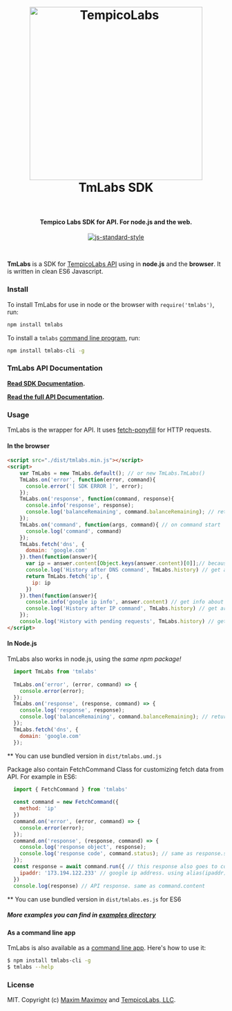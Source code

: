 <h1 align="center">
  <br>
  <a href="https://tempicolabs.com"><img src="https://www.tempicolabs.com/img/logo_tl_H_black.png" alt="TempicoLabs" width="400"></a>
  <br>
  TmLabs SDK
  <br>
  <br>
</h1>

<h4 align="center">Tempico Labs SDK for API. For node.js and the web.</h4>

<p align="center">
  <a href="https://standardjs.com"><img src="https://img.shields.io/badge/code%20style-standard-brightgreen.svg" alt="js-standard-style"></a>
</p>
<br>

**TmLabs** is a SDK for [TempicoLabs API](https://www.tempicolabs.com/index.t3m#api-description) using in **node.js** and the **browser**.
It is written in clean ES6 Javascript.

### Install

To install TmLabs for use in node or the browser with `require('tmlabs')`, run:

```bash
npm install tmlabs
```

To install a `tmlabs` [command line program](https://github.com/TempicoLabs/tmlabs-cli), run:

```bash
npm install tmlabs-cli -g
```

### TmLabs API Documentation

**[Read SDK Documentation](docs/api.md).**

**[Read the full API Documentation](https://www.tempicolabs.com/documentation.t3m).**

### Usage

TmLabs is the wrapper for API. It uses [fetch-ponyfill](https://github.com/qubyte/fetch-ponyfill) for HTTP requests.

#### In the browser

```html
<script src="./dist/tmlabs.min.js"></script>
<script>
    var TmLabs = new TmLabs.default(); // or new TmLabs.TmLabs()
    TmLabs.on('error', function(error, command){
      console.error('[ SDK ERROR ]', error);
    });
    TmLabs.on('response', function(command, response){
      console.info('response', response);
      console.log('balanceRemaining', command.balanceRemaining); // return Remaining Balance
    });
    TmLabs.on('command', function(args, command){ // on command start 
      console.log('command', command)
    });
    TmLabs.fetch('dns', {
      domain: 'google.com'
    }).then(function(answer){
      var ip = answer.content[Object.keys(answer.content)[0]];// because response will be in 'google.com' key
      console.log('History after DNS command', TmLabs.history) // get array of one completed command
      return TmLabs.fetch('ip', {
        ip: ip
      })
    }).then(function(answer){
      console.info('google ip info', answer.content) // get info about google ip address
      console.log('History after IP command', TmLabs.history) // get array of two completed commands
    });
    console.log('History with pending requests', TmLabs.history) // get array of two pending commands
</script>
```

#### In Node.js

TmLabs also works in node.js, using the *same npm package!*

```javascript
  import TmLabs from 'tmlabs'
  
  TmLabs.on('error', (error, command) => {
    console.error(error);
  });
  TmLabs.on('response', (response, command) => {
    console.log('response', response);
    console.log('balanceRemaining', command.balanceRemaining); // return Remaining Balance
  });
  TmLabs.fetch('dns', {
    domain: 'google.com'
  });
```
** You can use bundled version in `dist/tmlabs.umd.js`

Package also contain FetchCommand Class for customizing fetch data from API.
For example in ES6:

```javascript
  import { FetchCommand } from 'tmlabs'
  
  const command = new FetchCommand({
    method: 'ip'
  })
  command.on('error', (error, command) => {
    console.error(error);
  });
  command.on('response', (response, command) => {
    console.log('response object', response);
    console.log('response code', command.status); // same as response.status. return status code, for example 200
  });
  const response = await command.run({ // this response also goes to command.on('response') EventHandler if no error exists
    ipaddr: '173.194.122.233' // google ip address. using alias(ipaddr)
  })
  console.log(response) // API response. same as command.content
```
** You can use bundled version in `dist/tmlabs.es.js` for ES6

##### More examples you can find in [examples directory](examples)

#### As a command line app

TmLabs is also available as a [command line app](https://github.com/TempicoLabs/tmlabs-cli). Here's how to use it:

```bash
$ npm install tmlabs-cli -g
$ tmlabs --help
```

### License

MIT. Copyright (c) [Maxim Maximov](http://4matikku.com) and [TempicoLabs, LLC](https://tempicolabs.com).
